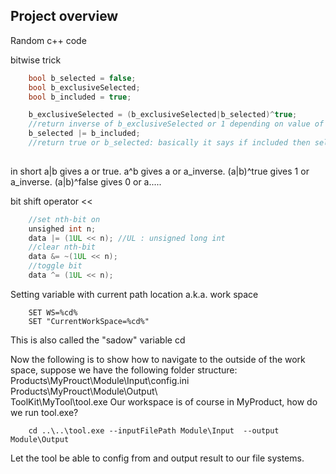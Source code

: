 ## Project overview
Random c++ code 

bitwise trick

```c++
    bool b_selected = false; 
    bool b_exclusiveSelected;
    bool b_included = true;

    b_exclusiveSelected = (b_exclusiveSelected|b_selected)^true;
    //return inverse of b_exclusiveSelected or 1 depending on value of b_selected
    b_selected |= b_included;
    //return true or b_selected: basically it says if included then selected otherwise unselected since b_selected initialized as false;
    
```
in short a|b gives a or true. a^b gives a or a_inverse. (a|b)^true gives 1 or a_inverse. (a|b)^false gives 0 or a.....

bit shift operator <<
```c++
    //set nth-bit on
    unsighed int n;
    data |= (1UL << n); //UL : unsigned long int
    //clear nth-bit 
    data &= ~(1UL << n);
    //toggle bit
    data ^= (1UL << n);    

```

Setting variable with current path location a.k.a. work space

```batch
    SET WS=%cd%
    SET "CurrentWorkSpace=%cd%"
```
This is also called the "sadow" variable cd

Now the following is to show how to navigate to the outside of the work space, suppose we have the following folder structure:\
Products\MyProuct\Module\Input\config.ini \
Products\MyProuct\Module\Output\ \
ToolKit\MyTool\tool.exe
Our workspace is of course in MyProduct, how do we run tool.exe?
```batch
    cd ..\..\tool.exe --inputFilePath Module\Input  --output Module\Output
```
Let the tool be able to config from and output result to our file systems. 

